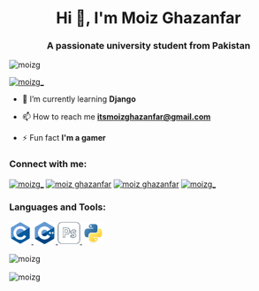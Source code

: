 <h1 align="center">Hi 👋, I'm Moiz Ghazanfar</h1>
<h3 align="center">A passionate university student from Pakistan</h3>

<p align="left"> <img src="https://komarev.com/ghpvc/?username=moizg&label=Profile%20views&color=0e75b6&style=flat" alt="moizg" /> </p>

<p align="left"> <a href="https://twitter.com/moizg_" target="blank"><img src="https://img.shields.io/twitter/follow/moizg_?logo=twitter&style=for-the-badge" alt="moizg_" /></a> </p>

- 🌱 I’m currently learning **Django**

- 📫 How to reach me **itsmoizghazanfar@gmail.com**

- ⚡ Fun fact **I'm a gamer**

<h3 align="left">Connect with me:</h3>
<p align="left">
<a href="https://twitter.com/moizg_" target="blank"><img align="center" src="https://raw.githubusercontent.com/rahuldkjain/github-profile-readme-generator/master/src/images/icons/Social/twitter.svg" alt="moizg_" height="30" width="40" /></a>
<a href="https://linkedin.com/in/moiz ghazanfar" target="blank"><img align="center" src="https://raw.githubusercontent.com/rahuldkjain/github-profile-readme-generator/master/src/images/icons/Social/linked-in-alt.svg" alt="moiz ghazanfar" height="30" width="40" /></a>
<a href="https://fb.com/moiz ghazanfar" target="blank"><img align="center" src="https://raw.githubusercontent.com/rahuldkjain/github-profile-readme-generator/master/src/images/icons/Social/facebook.svg" alt="moiz ghazanfar" height="30" width="40" /></a>
<a href="https://instagram.com/moizg_" target="blank"><img align="center" src="https://raw.githubusercontent.com/rahuldkjain/github-profile-readme-generator/master/src/images/icons/Social/instagram.svg" alt="moizg_" height="30" width="40" /></a>
</p>

<h3 align="left">Languages and Tools:</h3>
<p align="left"> <a href="https://www.cprogramming.com/" target="_blank" rel="noreferrer"> <img src="https://raw.githubusercontent.com/devicons/devicon/master/icons/c/c-original.svg" alt="c" width="40" height="40"/> </a> <a href="https://www.w3schools.com/cpp/" target="_blank" rel="noreferrer"> <img src="https://raw.githubusercontent.com/devicons/devicon/master/icons/cplusplus/cplusplus-original.svg" alt="cplusplus" width="40" height="40"/> </a> <a href="https://www.photoshop.com/en" target="_blank" rel="noreferrer"> <img src="https://raw.githubusercontent.com/devicons/devicon/master/icons/photoshop/photoshop-line.svg" alt="photoshop" width="40" height="40"/> </a> <a href="https://www.python.org" target="_blank" rel="noreferrer"> <img src="https://raw.githubusercontent.com/devicons/devicon/master/icons/python/python-original.svg" alt="python" width="40" height="40"/> </a> </p>

<p><img align="center" src="https://github-readme-stats.vercel.app/api/top-langs?username=moizg&show_icons=true&locale=en&layout=compact" alt="moizg" /></p>

<p><img align="center" src="https://github-readme-streak-stats.herokuapp.com/?user=moizg&" alt="moizg" /></p>
